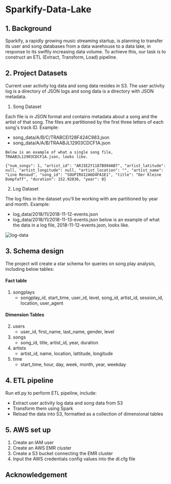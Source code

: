 # Sparkify-Data-Lake

## 1. Background
Sparkify, a rapidly growing music streaming startup, is planning to transfer its user and song databases from a data warehouse to a data lake, in response to its swiftly increasing data volume. To achieve this, our task is to construct an ETL (Extract, Transform, Load) pipeline. 

## 2. Project Datasets
Current user activity log data and song data resides in S3. The user activity log is a directory of JSON logs  and song data is a directory with JSON metadata.

1) Song Dataset
   
Each file is in JSON format and contains metadata about a song and the artist of that song. The files are partitioned by the first three letters of each song's track ID. Example:
   * song_data/A/B/C/TRABCEI128F424C983.json
   * song_data/A/A/B/TRAABJL12903CDCF1A.json
     
    Below is an example of what a single song file, TRAABJL12903CDCF1A.json, looks like.

    {"num_songs": 1, "artist_id": "ARJIE2Y1187B994AB7", "artist_latitude": null, "artist_longitude": null, "artist_location": "", "artist_name": "Line Renaud", "song_id": "SOUPIRU12A6D4FA1E1", "title": "Der Kleine Dompfaff", "duration": 152.92036, "year": 0}

2) Log Dataset
   
The log files in the dataset you'll be working with are partitioned by year and month. Example:
   * log_data/2018/11/2018-11-12-events.json
   * log_data/2018/11/2018-11-13-events.json
   below is an example of what the data in a log file, 2018-11-12-events.json, looks like.

   ![log-data](https://github.com/JOHNNIENYC/Sparkify-Data-Lake/assets/108529441/80512c0e-45ac-43f4-b61e-d4c3fcdd25c0)

## 3. Schema design
The project will create a star schema for queries on song play analysis, including below tables: 
#### Fact table
1) songplays
   * songplay_id, start_time, user_id, level, song_id, artist_id, session_id, location, user_agent
#### Dimension Tables
2) users
   * user_id, first_name, last_name, gender, level
3) songs
   * song_id, title, artist_id, year, duration
4) artists
   * artist_id, name, location, lattitude, longitude
5) time
   * start_time, hour, day, week, month, year, weekday
  
## 4. ETL pipeline
Run etl.py to perform ETL pipeline, include:
* Extract user activity log data and song data from S3
* Transform them using Spark
* Reload the data into S3, formatted as a collection of dimensional tables

## 5. AWS set up
1) Create an IAM user
2) Create an AWS EMR cluster
3) Create a S3 bucket connecting the EMR cluster
4) Input the AWS credentials config values into the dl.cfg file

## Acknowledgement

